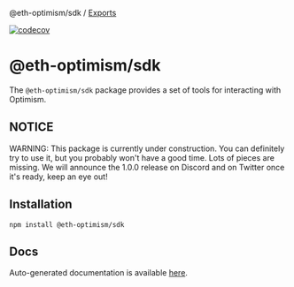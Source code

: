 @eth-optimism/sdk / [Exports](modules.md)

[![codecov](https://codecov.io/gh/ethereum-optimism/optimism/branch/master/graph/badge.svg?token=0VTG7PG7YR&flag=sdk)](https://codecov.io/gh/ethereum-optimism/optimism)

# @eth-optimism/sdk

The `@eth-optimism/sdk` package provides a set of tools for interacting with Optimism.

## NOTICE

WARNING: This package is currently under construction.
You can definitely try to use it, but you probably won't have a good time.
Lots of pieces are missing.
We will announce the 1.0.0 release on Discord and on Twitter once it's ready, keep an eye out!

## Installation

```
npm install @eth-optimism/sdk
```

## Docs

Auto-generated documentation is available [here](./docs).
